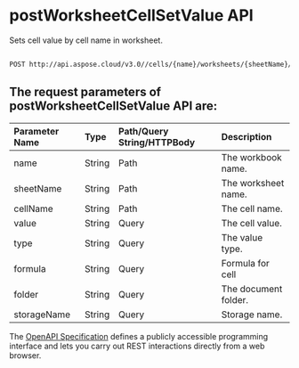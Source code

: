 # **postWorksheetCellSetValue API**

Sets cell value by cell name in worksheet. 

```bash

POST http://api.aspose.cloud/v3.0//cells/{name}/worksheets/{sheetName}/cells/{cellName}

```

## The request parameters of **postWorksheetCellSetValue** API are: 

| Parameter Name | Type | Path/Query String/HTTPBody | Description | 
| :- | :- | :- |:- | 
|name|String|Path|The workbook name.|
|sheetName|String|Path|The worksheet name.|
|cellName|String|Path|The cell name.|
|value|String|Query|The cell value.|
|type|String|Query|The value type.|
|formula|String|Query|Formula for cell|
|folder|String|Query|The document folder.|
|storageName|String|Query|Storage name.|


The [OpenAPI Specification](https://reference.aspose.cloud/cells/#/CellsController/PostWorksheetCellSetValue) defines a publicly accessible programming interface and lets you carry out REST interactions directly from a web browser.
